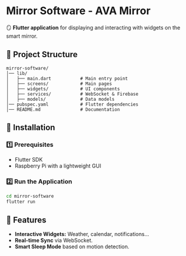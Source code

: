 # Mirror Software - AVA Mirror

🪞 **Flutter application** for displaying and interacting with widgets on the smart mirror.

## 📂 Project Structure
```
mirror-software/
│── lib/
│   ├── main.dart           # Main entry point
│   ├── screens/            # Main pages
│   ├── widgets/            # UI components
│   ├── services/           # WebSocket & Firebase
│   ├── models/             # Data models
│── pubspec.yaml            # Flutter dependencies
│── README.md               # Documentation
```

## 🚀 Installation
### 1️⃣ **Prerequisites**
- Flutter SDK
- Raspberry Pi with a lightweight GUI

### 2️⃣ **Run the Application**
```sh
cd mirror-software
flutter run
```

## 🌟 Features
- **Interactive Widgets:** Weather, calendar, notifications...
- **Real-time Sync** via WebSocket.
- **Smart Sleep Mode** based on motion detection.

